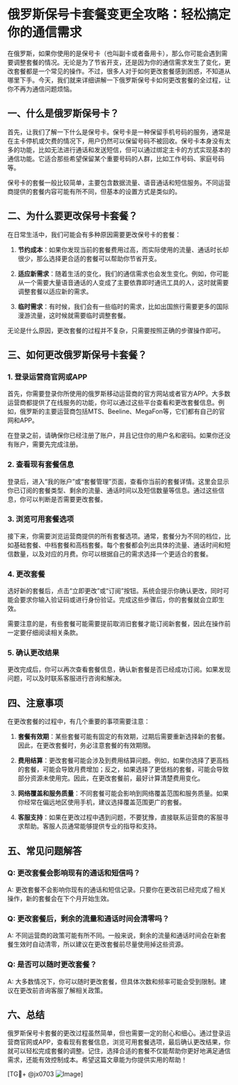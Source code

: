 # 俄罗斯保号卡套餐变更全攻略：轻松搞定你的通信需求

在俄罗斯，如果你使用的是保号卡（也叫副卡或者备用卡），那么你可能会遇到需要调整套餐的情况。无论是为了节省开支，还是因为你的通信需求发生了变化，更改套餐都是一个常见的操作。不过，很多人对于如何更改套餐感到困惑，不知道从哪里下手。今天，我们就来详细讲解一下俄罗斯保号卡如何更改套餐的全过程，让你不再为通信问题烦恼。

## 一、什么是俄罗斯保号卡？

首先，让我们了解一下什么是保号卡。保号卡是一种保留手机号码的服务，通常是在主卡停机或欠费的情况下，用户仍然可以保留号码不被回收。保号卡本身没有太多的功能，比如无法进行通话和发送短信，但可以通过绑定主卡的方式实现基本的通信功能。它适合那些希望保留某个重要号码的人群，比如工作号码、家庭号码等。

保号卡的套餐一般比较简单，主要包含数据流量、语音通话和短信服务。不同运营商提供的套餐内容可能有所不同，但基本的设置方式是类似的。

## 二、为什么要更改保号卡套餐？

在日常生活中，我们可能会有多种原因需要更改保号卡的套餐：

1. **节约成本**：如果你发现当前的套餐费用过高，而实际使用的流量、通话时长却很少，那么选择更合适的套餐可以帮助你节省开支。
   
2. **适应新需求**：随着生活的变化，我们的通信需求也会发生变化。例如，你可能从一个需要大量语音通话的人变成了主要依靠即时通讯工具的人，这时就需要调整套餐以适应新的需求。

3. **临时需求**：有时候，我们会有一些临时的需求，比如出国旅行需要更多的国际漫游流量，这时候就需要临时调整套餐。

无论是什么原因，更改套餐的过程并不复杂，只需要按照正确的步骤操作即可。

## 三、如何更改俄罗斯保号卡套餐？

### 1. 登录运营商官网或APP

首先，你需要登录你所使用的俄罗斯移动运营商的官方网站或者官方APP。大多数运营商都提供了在线服务的功能，你可以通过这些平台查看和更改套餐信息。例如，俄罗斯的主要运营商包括MTS、Beeline、MegaFon等，它们都有自己的官网和APP。

在登录之前，请确保你已经注册了账户，并且记住你的用户名和密码。如果你还没有账户，需要先完成注册。

### 2. 查看现有套餐信息

登录后，进入“我的账户”或“套餐管理”页面，查看你当前的套餐详情。这里会显示你已订阅的套餐类型、剩余的流量、通话时间以及短信数量等信息。通过这些信息，你可以判断是否需要更改套餐。

### 3. 浏览可用套餐选项

接下来，你需要浏览运营商提供的所有套餐选项。通常，套餐分为不同的档位，比如基础套餐、中档套餐和高档套餐。每个套餐都会列出具体的流量、通话时间和短信数量，以及对应的月费。你可以根据自己的需求选择一个更适合的套餐。

### 4. 更改套餐

选好新的套餐后，点击“立即更改”或“订阅”按钮。系统会提示你确认更改，同时可能会要求你输入验证码或进行身份验证。完成这些步骤后，你的套餐就会立即生效。

需要注意的是，有些套餐可能需要提前取消旧套餐才能订阅新套餐，因此在操作前一定要仔细阅读相关条款。

### 5. 确认更改结果

更改完成后，你可以再次查看套餐信息，确认新套餐是否已经成功订阅。如果发现问题，可以及时联系客服进行咨询和解决。

## 四、注意事项

在更改套餐的过程中，有几个重要的事项需要注意：

1. **套餐有效期**：某些套餐可能有固定的有效期，过期后需要重新选择新的套餐。因此，在更改套餐时，务必注意套餐的有效期限。

2. **费用结算**：更改套餐可能会涉及到费用结算问题。例如，如果你选择了更高档的套餐，可能会导致月费增加；反之，如果选择了更低档的套餐，可能会导致部分资源未使用完。因此，在更改套餐前，最好计算清楚费用变化。

3. **网络覆盖和服务质量**：不同套餐可能会影响到网络覆盖范围和服务质量。如果你经常在偏远地区使用手机，建议选择覆盖范围更广的套餐。

4. **客服支持**：如果在更改过程中遇到问题，不要犹豫，直接联系运营商的客服寻求帮助。客服人员通常能够提供专业的指导和支持。

## 五、常见问题解答

### Q: 更改套餐会影响现有的通话和短信吗？
A: 更改套餐不会影响你现有的通话和短信记录。只要你在更改前已经完成了相关操作，新的套餐会在下个月开始生效。

### Q: 更改套餐后，剩余的流量和通话时间会清零吗？
A: 不同运营商的政策可能有所不同。一般来说，剩余的流量和通话时间会在新套餐生效时自动清零，所以建议在更改套餐前尽量使用掉这些资源。

### Q: 是否可以随时更改套餐？
A: 大多数情况下，你可以随时更改套餐，但具体次数和频率可能会受到限制。建议在更改前咨询客服了解相关政策。

## 六、总结

俄罗斯保号卡套餐的更改过程虽然简单，但也需要一定的耐心和细心。通过登录运营商官网或APP，查看现有套餐信息，浏览可用套餐选项，最后确认更改结果，你就可以轻松完成套餐的调整。记住，选择合适的套餐不仅能帮助你更好地满足通信需求，还能有效控制成本。希望这篇文章能为你提供实用的帮助！

[TG💪+ @jx0703 ![Image](https://github.com/user-attachments/assets/dbca1d08-cadb-493c-b0ec-ad6f7a83f270)]